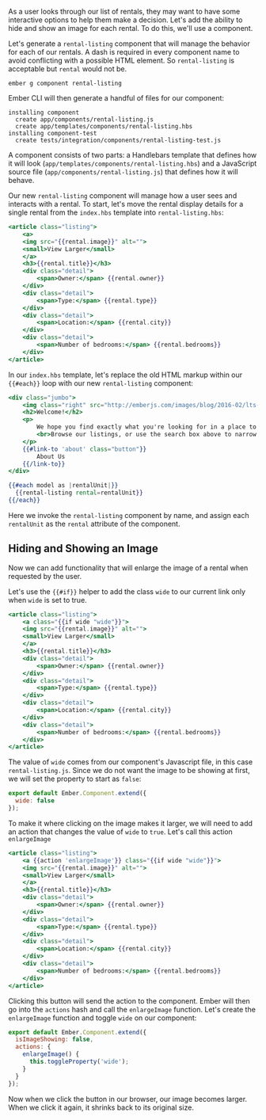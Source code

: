 As a user looks through our list of rentals, they may want to have some interactive options to help them make a decision.
Let's add the ability to hide and show an image for each rental.
To do this, we'll use a component.

Let's generate a `rental-listing` component that will manage the behavior for each of our rentals.
A dash is required in every component name to avoid conflicting with a possible HTML element.
So `rental-listing` is acceptable but `rental` would not be.

```shell
ember g component rental-listing
```

Ember CLI will then generate a handful of files for our component:


```shell
installing component
  create app/components/rental-listing.js
  create app/templates/components/rental-listing.hbs
installing component-test
  create tests/integration/components/rental-listing-test.js
```

A component consists of two parts:
a Handlebars template that defines how it will look (`app/templates/components/rental-listing.hbs`)
and a JavaScript source file (`app/components/rental-listing.js`) that defines how it will behave.

Our new `rental-listing` component will manage how a user sees and interacts with a rental.
To start, let's move the rental display details for a single rental from the `index.hbs` template
into `rental-listing.hbs`:

```app/templates/components/rental-listing.hbs
<article class="listing">
    <a>
    <img src="{{rental.image}}" alt="">
    <small>View Larger</small>
    </a>
    <h3>{{rental.title}}</h3>
    <div class="detail">
        <span>Owner:</span> {{rental.owner}}
    </div>
    <div class="detail">
        <span>Type:</span> {{rental.type}}
    </div>
    <div class="detail">
        <span>Location:</span> {{rental.city}}
    </div>
    <div class="detail">
        <span>Number of bedrooms:</span> {{rental.bedrooms}}
    </div>
</article>
```

In our `index.hbs` template, let's replace the old HTML markup within our `{{#each}}` loop
with our new `rental-listing` component:

```app/templates/index.hbs
<div class="jumbo">
    <img class="right" src="http://emberjs.com/images/blog/2016-02/lts-tomster.png" alt="Tomster">
    <h2>Welcome!</h2>
    <p>
        We hope you find exactly what you're looking for in a place to stay.
        <br>Browse our listings, or use the search box above to narrow your search.
    </p>
    {{#link-to 'about' class="button"}}
        About Us
    {{/link-to}}
</div>

{{#each model as |rentalUnit|}}
  {{rental-listing rental=rentalUnit}}
{{/each}}
```
Here we invoke the `rental-listing` component by name,
and assign each `rentalUnit` as the `rental` attribute of the component.

## Hiding and Showing an Image

Now we can add functionality that will enlarge the image of a rental when requested by the user.

Let's use the `{{#if}}` helper to add the class `wide` to our current link only when `wide` is set to true.

```app/templates/components/rental-listing.hbs
<article class="listing">
    <a class="{{if wide "wide"}}">
    <img src="{{rental.image}}" alt="">
    <small>View Larger</small>
    </a>
    <h3>{{rental.title}}</h3>
    <div class="detail">
        <span>Owner:</span> {{rental.owner}}
    </div>
    <div class="detail">
        <span>Type:</span> {{rental.type}}
    </div>
    <div class="detail">
        <span>Location:</span> {{rental.city}}
    </div>
    <div class="detail">
        <span>Number of bedrooms:</span> {{rental.bedrooms}}
    </div>
</article>
```

The value of `wide` comes from our component's Javascript file, in this case `rental-listing.js`.
Since we do not want the image to be showing at first, we will set the property to start as `false`:

```app/components/rental-listing.js
export default Ember.Component.extend({
  wide: false
});
```

To make it where clicking on the image makes it larger,
we will need to add an action that changes the value of `wide` to `true`.
Let's call this action `enlargeImage`

```app/templates/components/rental-listing.hbs
<article class="listing">
    <a {{action 'enlargeImage'}} class="{{if wide "wide"}}">
    <img src="{{rental.image}}" alt="">
    <small>View Larger</small>
    </a>
    <h3>{{rental.title}}</h3>
    <div class="detail">
        <span>Owner:</span> {{rental.owner}}
    </div>
    <div class="detail">
        <span>Type:</span> {{rental.type}}
    </div>
    <div class="detail">
        <span>Location:</span> {{rental.city}}
    </div>
    <div class="detail">
        <span>Number of bedrooms:</span> {{rental.bedrooms}}
    </div>
</article>
```

Clicking this button will send the action to the component.
Ember will then go into the `actions` hash and call the `enlargeImage` function.
Let's create the `enlargeImage` function and toggle `wide` on our component:

```app/components/rental-listing.js
export default Ember.Component.extend({
  isImageShowing: false,
  actions: {
    enlargeImage() {
      this.toggleProperty('wide');
    }
  }
});
```

Now when we click the button in our browser, our image becomes larger. When we click it again, it shrinks back to its original size.

